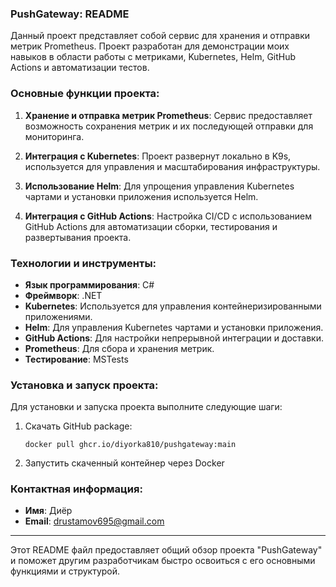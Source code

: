 ### PushGateway: README

Данный проект представляет собой сервис для хранения и отправки метрик Prometheus. Проект разработан для демонстрации моих навыков в области работы с метриками, Kubernetes, Helm, GitHub Actions и автоматизации тестов.

### Основные функции проекта:

1. **Хранение и отправка метрик Prometheus**: Сервис предоставляет возможность сохранения метрик и их последующей отправки для мониторинга.

2. **Интеграция с Kubernetes**: Проект развернут локально в K9s, используется для управления и масштабирования инфраструктуры.

3. **Использование Helm**: Для упрощения управления Kubernetes чартами и установки приложения используется Helm.

4. **Интеграция с GitHub Actions**: Настройка CI/CD с использованием GitHub Actions для автоматизации сборки, тестирования и развертывания проекта.

### Технологии и инструменты:

- **Язык программирования**: С#
- **Фреймворк**: .NET
- **Kubernetes**: Используется для управления контейнеризированными приложениями.
- **Helm**: Для управления Kubernetes чартами и установки приложения.
- **GitHub Actions**: Для настройки непрерывной интеграции и доставки.
- **Prometheus**: Для сбора и хранения метрик.
- **Тестирование**: MSTests

### Установка и запуск проекта:

Для установки и запуска проекта выполните следующие шаги:

1. Скачать GitHub package:
   ```
   docker pull ghcr.io/diyorka810/pushgateway:main
   ```

2. Запустить скаченный контейнер через Docker

### Контактная информация:

- **Имя**: Диёр
- **Email**: drustamov695@gmail.com

---

Этот README файл предоставляет общий обзор проекта "PushGateway" и поможет другим разработчикам быстро освоиться с его основными функциями и структурой.
